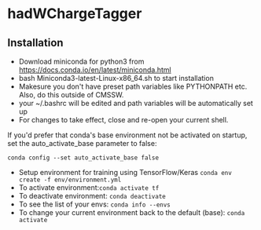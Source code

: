 # hadWChargeTagger

## Installation
* Download miniconda for python3 from https://docs.conda.io/en/latest/miniconda.html
* bash Miniconda3-latest-Linux-x86_64.sh to start installation
* Makesure you don't have preset path variables like PYTHONPATH etc. Also, do this outside of CMSSW.
* your ~/.bashrc will be edited and path variables will be automatically set up
* For changes to take effect, close and re-open your current shell.

If you'd prefer that conda's base environment not be activated on startup, 
set the auto_activate_base parameter to false: 

```conda config --set auto_activate_base false```

* Setup environment for training using TensorFlow/Keras ```conda env create -f env/environment.yml```
* To activate environment:```conda activate tf```
* To deactivate environment: ```conda deactivate```
* To see the list of your envs: ```conda info --envs```
* To change your current environment back to the default (base): ```conda activate```
